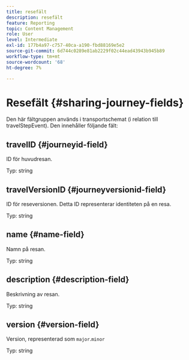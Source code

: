 ```yaml
---
title: resefält
description: resefält
feature: Reporting
topic: Content Management
role: User
level: Intermediate
exl-id: 177b4a97-c757-40ca-a190-fbd88169e5e2
source-git-commit: 6d744c0289e81ab2229f02c44ead43943b945b89
workflow-type: tm+mt
source-wordcount: '68'
ht-degree: 7%

---
```


# Resefält {#sharing-journey-fields}

Den här fältgruppen används i transportschemat (i relation till travelStepEvent). Den innehåller följande fält:

## travelID {#journeyid-field}

ID för huvudresan.

Typ: string

## travelVersionID {#journeyversionid-field}

ID för reseversionen. Detta ID representerar identiteten på en resa.

Typ: string

## name {#name-field}

Namn på resan.

Typ: string

## description {#description-field}

Beskrivning av resan.

Typ: string

## version {#version-field}

Version, representerad som `major`.`minor`

Typ: string
